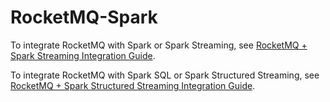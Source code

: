 # RocketMQ-Spark

To integrate RocketMQ with Spark or Spark Streaming, see [RocketMQ + Spark Streaming Integration Guide](./spark-streaming-rocketmq.md).

To integrate RocketMQ with Spark SQL or Spark Structured Streaming, see [RocketMQ + Spark Structured Streaming Integration Guide](./spark-structured-streaming-rocketmq.md).
